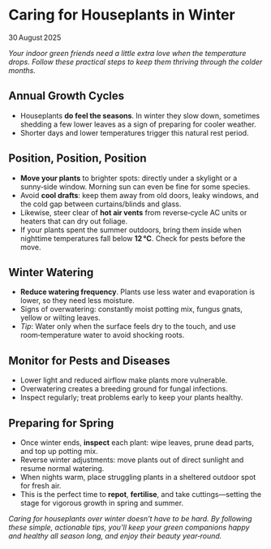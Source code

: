 # Caring for Houseplants in Winter

30 August 2025

*Your indoor green friends need a little extra love when the temperature drops. Follow these practical steps to keep them thriving through the colder months.*

## Annual Growth Cycles

- Houseplants **do feel the seasons**. In winter they slow down, sometimes shedding a few lower leaves as a sign of preparing for cooler weather.  
- Shorter days and lower temperatures trigger this natural rest period.

## Position, Position, Position

- **Move your plants** to brighter spots: directly under a skylight or a sunny‑side window. Morning sun can even be fine for some species.  
- Avoid **cool drafts**: keep them away from old doors, leaky windows, and the cold gap between curtains/blinds and glass.  
- Likewise, steer clear of **hot air vents** from reverse‑cycle AC units or heaters that can dry out foliage.  
- If your plants spent the summer outdoors, bring them inside when nighttime temperatures fall below **12 °C**. Check for pests before the move.

## Winter Watering

- **Reduce watering frequency**. Plants use less water and evaporation is lower, so they need less moisture.  
- Signs of overwatering: constantly moist potting mix, fungus gnats, yellow or wilting leaves.  
- *Tip*: Water only when the surface feels dry to the touch, and use room‑temperature water to avoid shocking roots.

## Monitor for Pests and Diseases

- Lower light and reduced airflow make plants more vulnerable.  
- Overwatering creates a breeding ground for fungal infections.  
- Inspect regularly; treat problems early to keep your plants healthy.

## Preparing for Spring

- Once winter ends, **inspect** each plant: wipe leaves, prune dead parts, and top up potting mix.  
- Reverse winter adjustments: move plants out of direct sunlight and resume normal watering.  
- When nights warm, place struggling plants in a sheltered outdoor spot for fresh air.  
- This is the perfect time to **repot**, **fertilise**, and take cuttings—setting the stage for vigorous growth in spring and summer.

*Caring for houseplants over winter doesn’t have to be hard. By following these simple, actionable tips, you’ll keep your green companions happy and healthy all season long, and enjoy their beauty year‑round.*